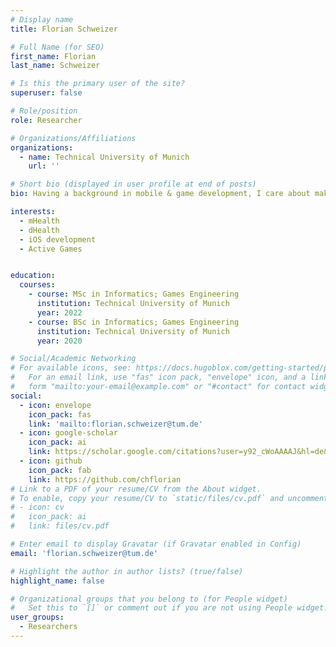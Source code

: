 ```yaml
---
# Display name
title: Florian Schweizer

# Full Name (for SEO)
first_name: Florian
last_name: Schweizer

# Is this the primary user of the site?
superuser: false

# Role/position
role: Researcher

# Organizations/Affiliations
organizations:
  - name: Technical University of Munich
    url: ''

# Short bio (displayed in user profile at end of posts)
bio: Having a background in mobile & game development, I care about making preventation and early detection usable and fun.

interests:
  - mHealth
  - dHealth
  - iOS development
  - Active Games


education:
  courses:
    - course: MSc in Informatics; Games Engineering
      institution: Technical University of Munich
      year: 2022
    - course: BSc in Informatics; Games Engineering
      institution: Technical University of Munich
      year: 2020

# Social/Academic Networking
# For available icons, see: https://docs.hugoblox.com/getting-started/page-builder/#icons
#   For an email link, use "fas" icon pack, "envelope" icon, and a link in the
#   form "mailto:your-email@example.com" or "#contact" for contact widget.
social:
  - icon: envelope
    icon_pack: fas
    link: 'mailto:florian.schweizer@tum.de'
  - icon: google-scholar
    icon_pack: ai
    link: https://scholar.google.com/citations?user=y92_cWoAAAAJ&hl=de&oi=ao
  - icon: github
    icon_pack: fab
    link: https://github.com/chflorian
# Link to a PDF of your resume/CV from the About widget.
# To enable, copy your resume/CV to `static/files/cv.pdf` and uncomment the lines below.
# - icon: cv
#   icon_pack: ai
#   link: files/cv.pdf

# Enter email to display Gravatar (if Gravatar enabled in Config)
email: 'florian.schweizer@tum.de'

# Highlight the author in author lists? (true/false)
highlight_name: false

# Organizational groups that you belong to (for People widget)
#   Set this to `[]` or comment out if you are not using People widget.
user_groups:
  - Researchers
---
```

